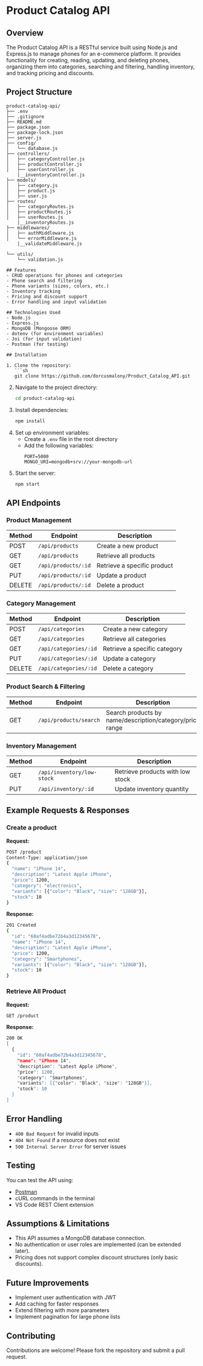 # Product Catalog API

## Overview
The Product Catalog API is a RESTful service built using Node.js and Express.js to manage phones for an e-commerce platform. It provides functionality for creating, reading, updating, and deleting phones, organizing them into categories, searching and filtering, handling inventory, and tracking pricing and discounts.
## Project Structure


```text
product-catalog-api/
├── .env
├── .gitignore
├── README.md
├── package.json
├── package-lock.json
├── server.js
├── config/
│   └── database.js
├── controllers/
│   ├── categoryController.js
│   ├── productController.js
│   ├── userController.js
    |__inventoryController.js
├── models/
│   ├── category.js
│   ├── product.js
│   ├── user.js
├── routes/
│   ├── categoryRoutes.js
│   ├── productRoutes.js
│   ├── userRoutes.js
    |__inventoryRoutes.js
├── middlewares/
│   ├── authMiddleware.js
│   └── errorMiddleware.js
    |__validateMiddleware.js

└── utils/
    └── validation.js

## Features
- CRUD operations for phones and categories
- Phone search and filtering
- Phone variants (sizes, colors, etc.)
- Inventory tracking
- Pricing and discount support
- Error handling and input validation

## Technologies Used
- Node.js
- Express.js
- MongoDB (Mongoose ORM)
- dotenv (for environment variables)
- Joi (for input validation)
- Postman (for testing)

## Installation

1. Clone the repository:
   ```sh
   git clone https://github.com/dorcusmalony/Product_Catalog_API.git
   ```
2. Navigate to the project directory:
   ```sh
   cd product-catalog-api
   ```
3. Install dependencies:
   ```sh
   npm install
   ```
4. Set up environment variables:
   - Create a `.env` file in the root directory
   - Add the following variables:
     ```env
     PORT=5000
     MONGO_URI=mongodb+srv://your-mongodb-url
     ```
5. Start the server:
   ```sh
   npm start
   ```

## API Endpoints


### Product Management
| Method | Endpoint          | Description                      |
|--------|------------------|----------------------------------|
| POST   | `/api/products`      | Create a new product            |
| GET    | `/api/products`      | Retrieve all products           |
| GET    | `/api/products/:id`  | Retrieve a specific product     |
| PUT    | `/api/products/:id`  | Update a product                |
| DELETE | `/api/products/:id`  | Delete a product                |

### Category Management
| Method | Endpoint         | Description                      |
|--------|-----------------|----------------------------------|
| POST   | `/api/categories`   | Create a new category           |
| GET    | `/api/categories`   | Retrieve all categories         |
| GET    | `/api/categories/:id` | Retrieve a specific category   |
| PUT    | `/api/categories/:id` | Update a category              |
| DELETE | `/api/categories/:id` | Delete a category              |

### Product Search & Filtering
| Method | Endpoint          | Description                              |
|--------|------------------|------------------------------------------|
| GET    | `/api/products/search` | Search products by name/description/category/price range |

### Inventory Management
| Method | Endpoint              | Description                              |
|--------|----------------------|------------------------------------------|
| GET    | `/api/inventory/low-stock` | Retrieve products with low stock       |
| PUT    | `/api/inventory/:id`      | Update inventory quantity              |

## Example Requests & Responses

### Create a product
**Request:**
```sh
POST /product
Content-Type: application/json
{
  "name": "iPhone 14",
  "description": "Latest Apple iPhone",
  "price": 1200,
  "category": "electronics",
  "variants": [{"color": "Black", "size": "128GB"}],
  "stock": 10
}
```

**Response:**
```sh
201 Created
{
  "id": "60af4adbe72b4a3d12345678",
  "name": "iPhone 14",
  "description": "Latest Apple iPhone",
  "price": 1200,
  "category": "Smartphones",
  "variants": [{"color": "Black", "size": "128GB"}],
  "stock": 10
}
```

### Retrieve All Product
**Request:**
```sh
GET /product
```

**Response:**
```sh
200 OK
[
  {
    "id": "60af4adbe72b4a3d12345678",
    "name": "iPhone 14",
    "description": "Latest Apple iPhone",
    "price": 1200,
    "category": "Smartphones",
    "variants": [{"color": "Black", "size": "128GB"}],
    "stock": 10
  }
]
```



## Error Handling
- `400 Bad Request` for invalid inputs
- `404 Not Found` if a resource does not exist
- `500 Internal Server Error` for server issues

## Testing
You can test the API using:
- [Postman](https://www.postman.com/)
- cURL commands in the terminal
- VS Code REST Client extension

## Assumptions & Limitations
- This API assumes a MongoDB database connection.
- No authentication or user roles are implemented (can be extended later).
- Pricing does not support complex discount structures (only basic discounts).

## Future Improvements
- Implement user authentication with JWT
- Add caching for faster responses
- Extend filtering with more parameters
- Implement pagination for large phone lists

## Contributing
Contributions are welcome! Please fork the repository and submit a pull request.
   
